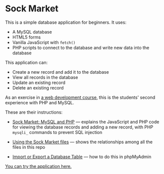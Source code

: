 # Sock Market

This is a simple database application for beginners. It uses:

* A MySQL database
* HTML5 forms
* Vanilla JavaScript with `fetch()`
* PHP scripts to connect to the database and write new data into the database

This application can:

* Create a new record and add it to the database
* View all records in the database
* Update an existing record
* Delete an existing record

As an exercise in [a web development course](https://webappsplus.wordpress.com/), this is the students' second experience with PHP and MySQL.

These are their instructions:

* [Sock Market: MySQL and PHP](http://bit.ly/mm-sockmarket) — explains the JavaScript and PHP code for viewing the database records and adding a new record, with PHP `mysqli_` commands to prevent SQL injection

* [Using the Sock Market files](http://bit.ly/mm-sockmarket-part2) — shows the relationships among all the files in this repo

* [Import or Export a Database Table](http://bit.ly/export-import-db) — how to do this in phpMyAdmin

[You can try the application here.](http://weimergeeks.com/sockmarket/)
